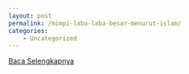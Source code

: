 ```yaml
---
layout: post
permalink: /mimpi-laba-laba-besar-menurut-islam/
categories:
    - Uncategorized
---
```


[Baca Selengkapnya](/07)